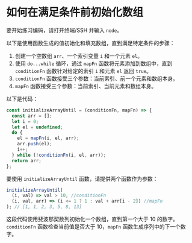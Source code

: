# 如何在满足条件前初始化数组

要开始练习编码，请打开终端/SSH 并输入 `node`。

以下是使用函数生成的值初始化和填充数组，直到满足特定条件的步骤：

1. 创建一个空数组 `arr`、一个索引变量 `i` 和一个元素 `el`。
2. 使用 `do...while` 循环，通过 `mapFn` 函数将元素添加到数组中，直到 `conditionFn` 函数针对给定的索引 `i` 和元素 `el` 返回 `true`。
3. `conditionFn` 函数接受三个参数：当前索引、前一个元素和数组本身。
4. `mapFn` 函数接受三个参数：当前索引、当前元素和数组本身。

以下是代码：

```js
const initializeArrayUntil = (conditionFn, mapFn) => {
  const arr = [];
  let i = 0;
  let el = undefined;
  do {
    el = mapFn(i, el, arr);
    arr.push(el);
    i++;
  } while (!conditionFn(i, el, arr));
  return arr;
};
```

要使用 `initializeArrayUntil` 函数，请提供两个函数作为参数：

```js
initializeArrayUntil(
  (i, val) => val > 10, //conditionFn
  (i, val, arr) => (i <= 1 ? 1 : val + arr[i - 2]) //mapFn
); // [1, 1, 2, 3, 5, 8, 13]
```

这段代码使用斐波那契数列初始化一个数组，直到第一个大于 10 的数字。`conditionFn` 函数检查当前值是否大于 10，`mapFn` 函数生成序列中的下一个数字。
